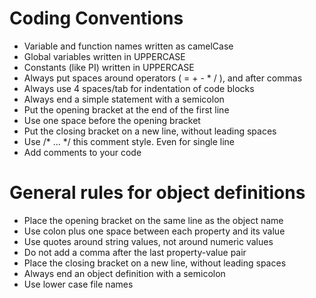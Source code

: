 # Coding Conventions

+ Variable and function names written as camelCase
+ Global variables written in UPPERCASE
+ Constants (like PI) written in UPPERCASE
+ Always put spaces around operators ( = + - * / ), and after commas
+ Always use 4 spaces/tab for indentation of code blocks
+ Always end a simple statement with a semicolon
+ Put the opening bracket at the end of the first line
+ Use one space before the opening bracket
+ Put the closing bracket on a new line, without leading spaces
+ Use /* ... */ this comment style. Even for single line
+ Add comments to your code

# General rules for object definitions

+ Place the opening bracket on the same line as the object name
+ Use colon plus one space between each property and its value
+ Use quotes around string values, not around numeric values
+ Do not add a comma after the last property-value pair
+ Place the closing bracket on a new line, without leading spaces
+ Always end an object definition with a semicolon
+ Use lower case file names